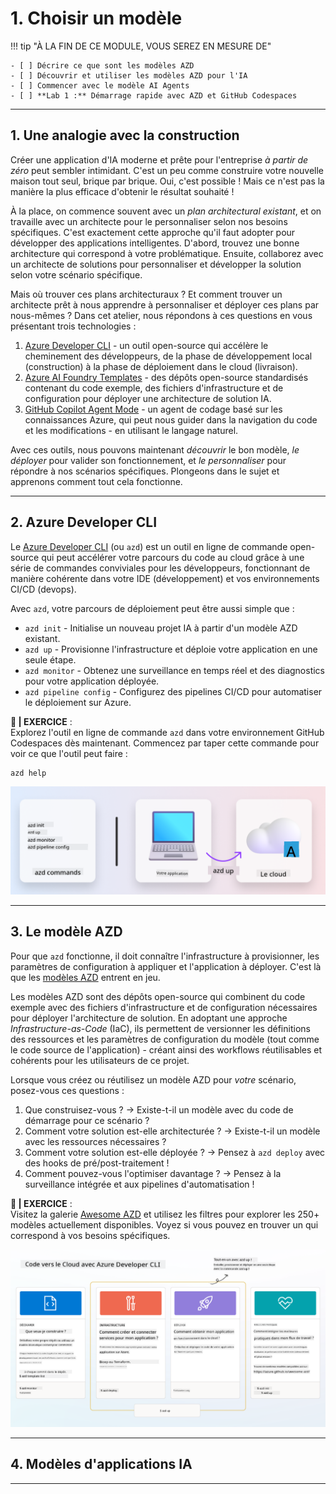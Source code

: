 <!--
CO_OP_TRANSLATOR_METADATA:
{
  "original_hash": "06d6207eff634aefcaa41739490a5324",
  "translation_date": "2025-09-24T09:09:56+00:00",
  "source_file": "workshop/docs/instructions/1-Select-AI-Template.md",
  "language_code": "fr"
}
-->
# 1. Choisir un modèle

!!! tip "À LA FIN DE CE MODULE, VOUS SEREZ EN MESURE DE"

    - [ ] Décrire ce que sont les modèles AZD
    - [ ] Découvrir et utiliser les modèles AZD pour l'IA
    - [ ] Commencer avec le modèle AI Agents
    - [ ] **Lab 1 :** Démarrage rapide avec AZD et GitHub Codespaces

---

## 1. Une analogie avec la construction

Créer une application d'IA moderne et prête pour l'entreprise _à partir de zéro_ peut sembler intimidant. C'est un peu comme construire votre nouvelle maison tout seul, brique par brique. Oui, c'est possible ! Mais ce n'est pas la manière la plus efficace d'obtenir le résultat souhaité !

À la place, on commence souvent avec un _plan architectural existant_, et on travaille avec un architecte pour le personnaliser selon nos besoins spécifiques. C'est exactement cette approche qu'il faut adopter pour développer des applications intelligentes. D'abord, trouvez une bonne architecture qui correspond à votre problématique. Ensuite, collaborez avec un architecte de solutions pour personnaliser et développer la solution selon votre scénario spécifique.

Mais où trouver ces plans architecturaux ? Et comment trouver un architecte prêt à nous apprendre à personnaliser et déployer ces plans par nous-mêmes ? Dans cet atelier, nous répondons à ces questions en vous présentant trois technologies :

1. [Azure Developer CLI](https://aka.ms/azd) - un outil open-source qui accélère le cheminement des développeurs, de la phase de développement local (construction) à la phase de déploiement dans le cloud (livraison).
1. [Azure AI Foundry Templates](https://ai.azure.com/templates) - des dépôts open-source standardisés contenant du code exemple, des fichiers d'infrastructure et de configuration pour déployer une architecture de solution IA.
1. [GitHub Copilot Agent Mode](https://code.visualstudio.com/docs/copilot/chat/chat-agent-mode) - un agent de codage basé sur les connaissances Azure, qui peut nous guider dans la navigation du code et les modifications - en utilisant le langage naturel.

Avec ces outils, nous pouvons maintenant _découvrir_ le bon modèle, _le déployer_ pour valider son fonctionnement, et _le personnaliser_ pour répondre à nos scénarios spécifiques. Plongeons dans le sujet et apprenons comment tout cela fonctionne.

---

## 2. Azure Developer CLI

Le [Azure Developer CLI](https://learn.microsoft.com/en-us/azure/developer/azure-developer-cli/) (ou `azd`) est un outil en ligne de commande open-source qui peut accélérer votre parcours du code au cloud grâce à une série de commandes conviviales pour les développeurs, fonctionnant de manière cohérente dans votre IDE (développement) et vos environnements CI/CD (devops).

Avec `azd`, votre parcours de déploiement peut être aussi simple que :

- `azd init` - Initialise un nouveau projet IA à partir d'un modèle AZD existant.
- `azd up` - Provisionne l'infrastructure et déploie votre application en une seule étape.
- `azd monitor` - Obtenez une surveillance en temps réel et des diagnostics pour votre application déployée.
- `azd pipeline config` - Configurez des pipelines CI/CD pour automatiser le déploiement sur Azure.

**🎯 | EXERCICE** : <br/> Explorez l'outil en ligne de commande `azd` dans votre environnement GitHub Codespaces dès maintenant. Commencez par taper cette commande pour voir ce que l'outil peut faire :

```bash title="" linenums="0"
azd help
```

![Flow](../../../../../translated_images/azd-flow.19ea67c2f81eaa661db02745e9bba115874d18ce52480f2854ae6e2011d4b526.fr.png)

---

## 3. Le modèle AZD

Pour que `azd` fonctionne, il doit connaître l'infrastructure à provisionner, les paramètres de configuration à appliquer et l'application à déployer. C'est là que les [modèles AZD](https://learn.microsoft.com/en-us/azure/developer/azure-developer-cli/azd-templates?tabs=csharp) entrent en jeu.

Les modèles AZD sont des dépôts open-source qui combinent du code exemple avec des fichiers d'infrastructure et de configuration nécessaires pour déployer l'architecture de solution.
En adoptant une approche _Infrastructure-as-Code_ (IaC), ils permettent de versionner les définitions des ressources et les paramètres de configuration du modèle (tout comme le code source de l'application) - créant ainsi des workflows réutilisables et cohérents pour les utilisateurs de ce projet.

Lorsque vous créez ou réutilisez un modèle AZD pour _votre_ scénario, posez-vous ces questions :

1. Que construisez-vous ? → Existe-t-il un modèle avec du code de démarrage pour ce scénario ?
1. Comment votre solution est-elle architecturée ? → Existe-t-il un modèle avec les ressources nécessaires ?
1. Comment votre solution est-elle déployée ? → Pensez à `azd deploy` avec des hooks de pré/post-traitement !
1. Comment pouvez-vous l'optimiser davantage ? → Pensez à la surveillance intégrée et aux pipelines d'automatisation !

**🎯 | EXERCICE** : <br/> 
Visitez la galerie [Awesome AZD](https://azure.github.io/awesome-azd/) et utilisez les filtres pour explorer les 250+ modèles actuellement disponibles. Voyez si vous pouvez en trouver un qui correspond à vos besoins spécifiques.

![Code](../../../../../translated_images/azd-code-to-cloud.2d9503d69d3400da091317081968b6cad59c951339fea82ebe0b5ec646a3362d.fr.png)

---

## 4. Modèles d'applications IA

---


